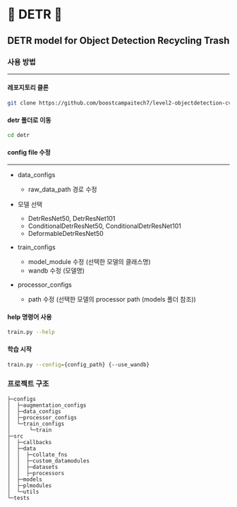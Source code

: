 # 🤗 DETR 🤗

## DETR model for Object Detection Recycling Trash

### 사용 방법
---

#### 레포지토리 클론
```bash
git clone https://github.com/boostcampaitech7/level2-objectdetection-cv-15.git
```

#### detr 폴더로 이동
```bash
cd detr
```

#### config file 수정
---
- data_configs
    - raw_data_path 경로 수정

- 모델 선택
    - DetrResNet50, DetrResNet101 
    - ConditionalDetrResNet50, ConditionalDetrResNet101
    - DeformableDetrResNet50

- train_configs
    - model_module 수정 (선택한 모델의 클래스명)
    - wandb 수정 (모델명)
- processor_configs
    - path 수정 (선택한 모델의 processor path (models 폴더 참조))

#### help 명령어 사용
```bash
train.py --help
```

#### 학습 시작
```bash
train.py --config={config_path} {--use_wandb}
```

### 프로젝트 구조
```
├─configs
│  ├─augmentation_configs
│  ├─data_configs
│  ├─processor_configs
│  └─train_configs
│      └─train
├─src
│  ├─callbacks
│  ├─data
│  │  ├─collate_fns
│  │  ├─custom_datamodules
│  │  ├─datasets
│  │  ├─processors
│  ├─models
│  ├─plmodules
│  └─utils
└─tests
```